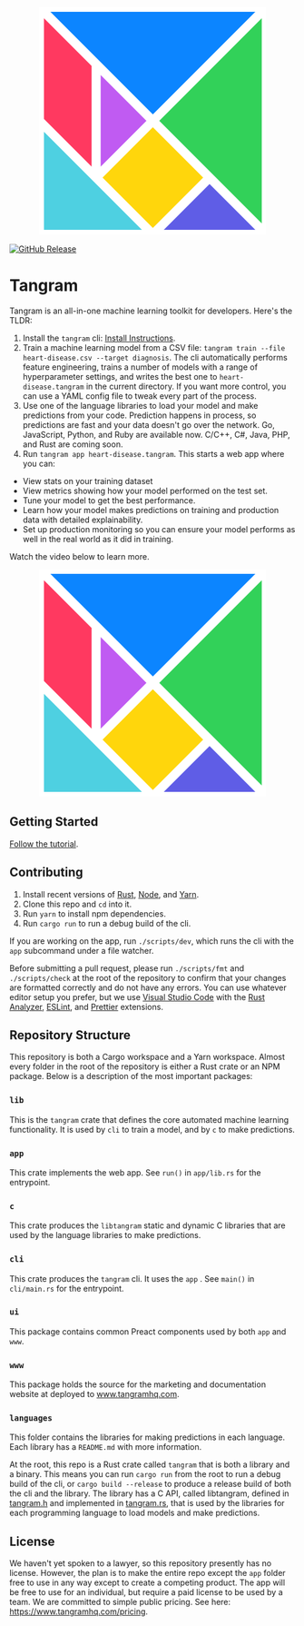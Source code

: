 <p align="center">
  <img src="tangram.svg" title="Tangram">
</p>

[![GitHub Release](https://img.shields.io/github/release/tangram-hq/tangram.svg?style=flat-square)](https://github.com/tangram-hq/tangram/releases)

# Tangram

Tangram is an all-in-one machine learning toolkit for developers. Here's the TLDR:

1. Install the `tangram` cli: [Install Instructions](https://www.tangramhq.com/docs/install).
2. Train a machine learning model from a CSV file: `tangram train --file heart-disease.csv --target diagnosis`. The cli automatically performs feature engineering, trains a number of models with a range of hyperparameter settings, and writes the best one to `heart-disease.tangram` in the current directory. If you want more control, you can use a YAML config file to tweak every part of the process.
3. Use one of the language libraries to load your model and make predictions from your code. Prediction happens in process, so predictions are fast and your data doesn't go over the network. Go, JavaScript, Python, and Ruby are available now. C/C++, C#, Java, PHP, and Rust are coming soon.
4. Run `tangram app heart-disease.tangram`. This starts a web app where you can:

- View stats on your training dataset
- View metrics showing how your model performed on the test set.
- Tune your model to get the best performance.
- Learn how your model makes predictions on training and production data with detailed explainability.
- Set up production monitoring so you can ensure your model performs as well in the real world as it did in training.

Watch the video below to learn more.

<p align="center">
  <img src="tangram.svg" title="Tangram">
</p>

## Getting Started

[Follow the tutorial](https://www.tangramhq.com/docs).

## Contributing

1. Install recent versions of [Rust](rust-lang.org), [Node](nodejs.org), and [Yarn](yarnpkg.org).
2. Clone this repo and `cd` into it.
3. Run `yarn` to install npm dependencies.
4. Run `cargo run` to run a debug build of the cli.

If you are working on the app, run `./scripts/dev`, which runs the cli with the `app` subcommand under a file watcher.

Before submitting a pull request, please run `./scripts/fmt` and `./scripts/check` at the root of the repository to confirm that your changes are formatted correctly and do not have any errors. You can use whatever editor setup you prefer, but we use [Visual Studio Code](https://code.visualstudio.com/) with the [Rust Analyzer](https://marketplace.visualstudio.com/items?itemName=matklad.rust-analyzer), [ESLint](https://marketplace.visualstudio.com/items?itemName=dbaeumer.vscode-eslint), and [Prettier](https://marketplace.visualstudio.com/items?itemName=esbenp.prettier-vscode) extensions.

## Repository Structure

This repository is both a Cargo workspace and a Yarn workspace. Almost every folder in the root of the repository is either a Rust crate or an NPM package. Below is a description of the most important packages:

### `lib`

This is the `tangram` crate that defines the core automated machine learning functionality. It is used by `cli` to train a model, and by `c` to make predictions.

### `app`

This crate implements the web app. See `run()` in `app/lib.rs` for the entrypoint.

### `c`

This crate produces the `libtangram` static and dynamic C libraries that are used by the language libraries to make predictions.

### `cli`

This crate produces the `tangram` cli. It uses the `app` . See `main()` in `cli/main.rs` for the entrypoint.

### `ui`

This package contains common Preact components used by both `app` and `www`.

### `www`

This package holds the source for the marketing and documentation website at deployed to www.tangramhq.com.

### `languages`

This folder contains the libraries for making predictions in each language. Each library has a `README.md` with more information.

At the root, this repo is a Rust crate called `tangram` that is both a library and a binary. This means you can run `cargo run` from the root to run a debug build of the cli, or `cargo build --release` to produce a release build of both the cli and the library. The library has a C API, called libtangram, defined in [tangram.h](tangram.h) and implemented in [tangram.rs](tangram.rs), that is used by the libraries for each programming language to load models and make predictions.

## License

We haven't yet spoken to a lawyer, so this repository presently has no license. However, the plan is to make the entire repo except the `app` folder free to use in any way except to create a competing product. The app will be free to use for an individual, but require a paid license to be used by a team. We are committed to simple public pricing. See here: https://www.tangramhq.com/pricing.
